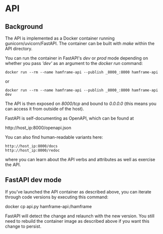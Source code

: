 # API

## Background

The API is implemented as a Docker container running gunicorn/uvicorn/FastAPI.  The container can be built with _make_ within the API directory.

You can run the container in FastAPI's _dev_ or _prod_ mode depending on whether you pass _'dev'_ as an argument to the _docker run_ command:

```docker run --rm --name hamframe-api --publish _8000_:8000 hamframe-api```

or

```docker run --rm --name hamframe-api --publish _8000_:8000 hamframe-api dev```

The API is then exposed on _8000/tcp_ and bound to _0.0.0.0_ (this means you can access it from outside of the host).

FastAPI is self-documenting as OpenAPI, which can be found at

http://host_ip:8000/openapi.json

You can also find human-readable variants here:

    http://host_ip:8000/docs
    http://host_ip:8000/redoc

where you can learn about the API verbs and attributes as well as exercise the API.

## FastAPI dev mode

If you've launched the API container as described above, you can iterate through code versions by executing this command:

docker cp api.py hamframe-api:/hamframe

FastAPI will detect the change and relaunch with the new version.  You still need to rebuild the container image as described above if you want this change to persist.
